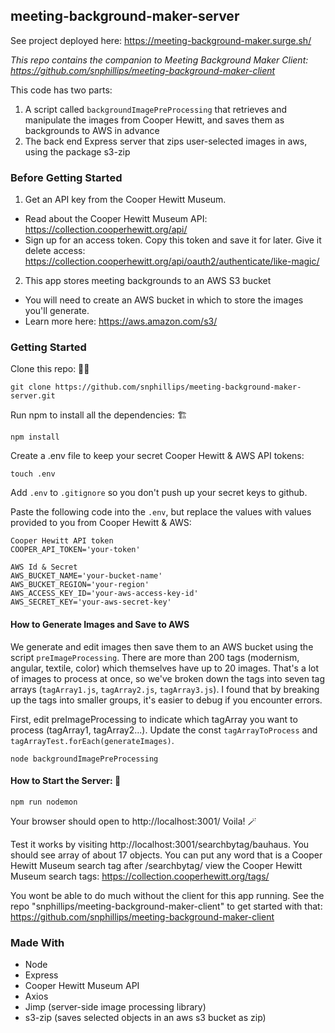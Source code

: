 ## meeting-background-maker-server

See project deployed here: https://meeting-background-maker.surge.sh/

_This repo contains the companion to Meeting Background Maker Client: https://github.com/snphillips/meeting-background-maker-client_

This code has two parts:
1) A script called `backgroundImagePreProcessing` that retrieves and manipulate the images from Cooper Hewitt, and saves them as backgrounds to AWS in advance
2) The back end Express server that zips user-selected images in aws, using the package s3-zip

### Before Getting Started

1) Get an API key from the Cooper Hewitt Museum.
- Read about the Cooper Hewitt Museum API: https://collection.cooperhewitt.org/api/
- Sign up for an access token. Copy this token and save it for later. Give it delete access: https://collection.cooperhewitt.org/api/oauth2/authenticate/like-magic/

2) This app stores meeting backgrounds to an AWS S3 bucket
- You will need to create an AWS bucket in which to store the images you'll generate.
- Learn more here: https://aws.amazon.com/s3/

### Getting Started

Clone this repo: 👯‍♀️

```
git clone https://github.com/snphillips/meeting-background-maker-server.git
```
 
Run npm to install all the dependencies: 🏗

```
npm install
```

Create a .env file to keep your secret Cooper Hewitt & AWS API tokens:

```
touch .env
```

Add `.env` to `.gitignore` so you don't push up your secret keys to github.

Paste the following code into the `.env`, but replace the values with values provided to you from Cooper Hewitt & AWS:

```
Cooper Hewitt API token
COOPER_API_TOKEN='your-token'

AWS Id & Secret
AWS_BUCKET_NAME='your-bucket-name'
AWS_BUCKET_REGION='your-region'
AWS_ACCESS_KEY_ID='your-aws-access-key-id'
AWS_SECRET_KEY='your-aws-secret-key'
```

#### How to Generate Images and Save to AWS

We generate and edit images then save them to an AWS bucket using the script `preImageProcessing`. There are more than 200 tags (modernism, angular, textile, color) which themselves have up to 20 images. That's a lot of images to process at once, so we've broken down the tags into seven tag arrays (`tagArray1.js`, `tagArray2.js`, `tagArray3.js`). I found that by breaking up the tags into smaller groups, it's easier to debug if you encounter errors. 

First, edit preImageProcessing to indicate which tagArray you want to process (tagArray1, tagArray2...).
Update the const `tagArrayToProcess` and `tagArrayTest.forEach(generateImages)`.

```
node backgroundImagePreProcessing
```

#### How to Start the Server: 🏁


```
npm run nodemon
```

Your browser should open to http://localhost:3001/ Voila! 🪄

Test it works by visiting http://localhost:3001/searchbytag/bauhaus. You should see array of about 17 objects. You can put any word that is a Cooper Hewitt Museum search tag after /searchbytag/
view the Cooper Hewitt Museum search tags: https://collection.cooperhewitt.org/tags/

You wont be able to do much without the client for this app running. See the repo "snphillips/meeting-background-maker-client" to get started with that: https://github.com/snphillips/meeting-background-maker-client

### Made With
- Node
- Express
- Cooper Hewitt Museum API
- Axios
- Jimp (server-side image processing library)
- s3-zip (saves selected objects in an aws s3 bucket as zip)
